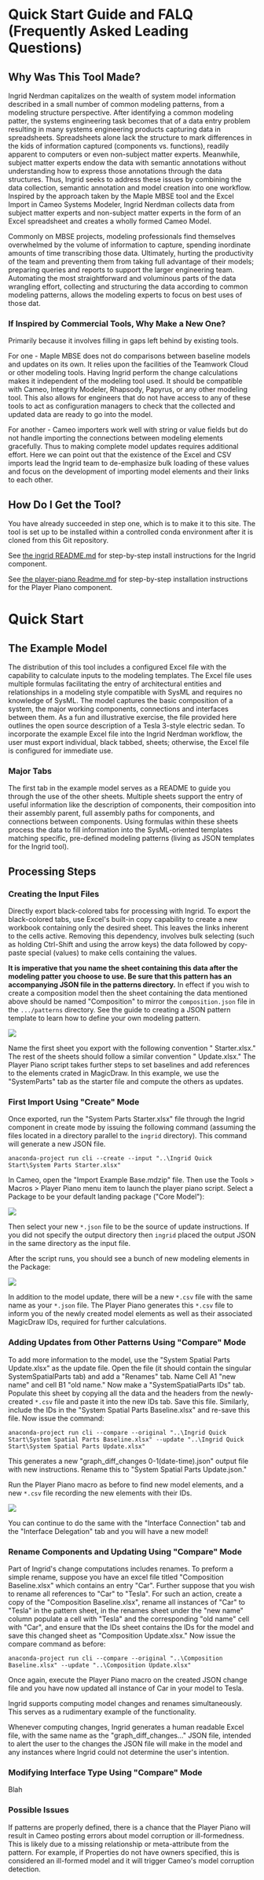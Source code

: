 # Quick Start Guide and FALQ (Frequently Asked Leading Questions)

## Why Was This Tool Made?

Ingrid Nerdman capitalizes on the wealth of system model information described in a small number of common modeling patterns, from a modeling structure perspective. After identifying a common modeling patter, the systems engineering task becomes that of a data entry problem resulting in many systems engineering products capturing data in spreadsheets. Spreadsheets alone lack the structure to mark differences in the kids of information captured (components vs. functions), readily apparent to computers or even non-subject matter experts. Meanwhile, subject matter experts endow the data with semantic annotations without understanding how to express those annotations through the data structures. Thus, Ingrid seeks to address these issues by combining the data collection, semantic annotation and model creation into one workflow. Inspired by the approach taken by the Maple MBSE tool and the Excel Import in Cameo Systems Modeler, Ingrid Nerdman collects data from subject matter experts and non-subject matter experts in the form of an Excel spreadsheet and creates a wholly formed Cameo Model.

Commonly on MBSE projects, modeling professionals find themselves overwhelmed by the volume of information to capture, spending inordinate amounts of time transcribing those data. Ultimately, hurting the productivity of the team and preventing them from taking full advantage of their models; preparing queries and reports to support the larger engineering team. Automating the most straightforward and voluminous parts of the data wrangling effort, collecting and structuring the data according to common modeling patterns, allows the modeling experts to focus on best uses of those dat.

### If Inspired by Commercial Tools, Why Make a New One?

Primarily because it involves filling in gaps left behind by existing tools.

For one - Maple MBSE does not do comparisons between baseline models and updates on its own. It relies upon the facilities of the Teamwork Cloud or other modeling tools. Having Ingrid perform the change calculations makes it independent of the modeling tool used. It should be compatible with Cameo, Integrity Modeler, Rhapsody, Papyrus, or any other modeling tool. This also allows for engineers that do not have access to any of these tools to act as configuration managers to check that the collected and updated data are ready to go into the model.

For another - Cameo importers work well with string or value fields but do not handle importing the connections between modeling elements gracefully. Thus to making complete model updates requires additional effort. Here we can point out that the existence of the Excel and CSV imports lead the Ingrid team to de-emphasize bulk loading of these values and focus on the development of importing model elements and their links to each other.

## How Do I Get the Tool?

You have already succeeded in step one, which is to make it to this site. The tool is set up to be installed within a controlled conda environment after it is cloned from this Git repository.

See [the ingrid README.md](../ingrid/README.md) for step-by-step install instructions for the Ingrid component.

See [the player-piano Readme.md](../player-piano/Readme.md) for step-by-step installation instructions for the Player Piano component.

# Quick Start

## The Example Model

The distribution of this tool includes a configured Excel file with the capability to calculate inputs to the modeling templates. The Excel file uses multiple formulas facilitating the entry of architectural entities and relationships in a modeling style compatible with SysML and requires no knowledge of SysML. The model captures the basic composition of a system, the major working components, connections and interfaces between them. As a fun and illustrative exercise, the file provided here outlines the open source description of a Tesla 3-style electric sedan. To incorporate the example Excel file into the Ingrid Nerdman workflow, the user must export individual, black tabbed, sheets; otherwise, the Excel file is configured for immediate use.

### Major Tabs

The first tab in the example model serves as a README to guide you through the use of the other sheets. Multiple sheets support the entry of useful information like the description of components, their composition into their assembly parent, full assembly paths for components, and connections between components. Using formulas within these sheets process the data to fill information into the SysML-oriented templates matching specific, pre-defined modeling patterns (living as JSON templates for the Ingrid tool).

## Processing Steps

### Creating the Input Files

Directly export black-colored tabs for processing with Ingrid. To export the black-colored tabs, use Excel's built-in copy capability to create a new workbook containing only the desired sheet. This leaves the links inherent to the cells active. Removing this dependency, involves bulk selecting (such as holding Ctrl-Shift and using the arrow keys) the data followed by copy-paste special (values) to make cells containing the values.

**It is imperative that you name the sheet containing this data after the modeling patter you choose to use. Be sure that this pattern has an accompanying JSON file in the patterns directory.** In effect if you wish to create a composition model then the sheet containing the data mentioned above should be named "Composition" to mirror the `composition.json` file in the `.../patterns` directory. See the guide to creating a JSON pattern template to learn how to define your own modeling pattern.

![](excel_copy_screen.png)

Name the first sheet you export with the following convention "<PatternName> Starter.xlsx." The rest of the sheets should follow a similar convention "<PatternName> Update.xlsx." The Player Piano script takes further steps to set baselines and add references to the elements crated in MagicDraw. In this example, we use the "SystemParts" tab as the starter file and compute the others as updates.

### First Import Using "Create" Mode

Once exported, run the "System Parts Starter.xlsx" file through the Ingrid component in create mode by issuing the following command (assuming the files located in a directory parallel to the `ingrid` directory). This command will generate a new JSON file.

`anaconda-project run cli --create --input "..\Ingrid Quick Start\System Parts Starter.xlsx"`

In Cameo, open the "Import Example Base.mdzip" file. Then use the Tools > Macros > Player Piano menu item to launch the player piano script. Select a Package to be your default landing package ("Core Model"):

![](select_package_screen.png)

Then select your new `*.json` file to be the source of update instructions. If you did not specify the output directory then `ingrid` placed the output JSON in the same directory as the input file.

After the script runs, you should see a bunch of new modeling elements in the Package:

![](post_import_ct_screen.png)

In addition to the model update, there will be a new `*.csv` file with the same name as your `*.json` file.
The Player Piano generates this `*.csv` file to inform you of the newly created model elements as well as their associated MagicDraw IDs, required for further calculations.

### Adding Updates from Other Patterns Using "Compare" Mode

To add more information to the model, use the "System Spatial Parts Update.xlsx" as the update file. Open the file (it should contain the singular SystemSpatialParts tab) and add a "Renames" tab. Name Cell A1 "new name" and cell B1 "old name." Now make a "SystemSpatialParts IDs" tab. Populate this sheet by copying all the data and the headers from the newly-created `*.csv` file and paste it into the new IDs tab. Save this file. Similarly, include the IDs in the "System Spatial Parts Baseline.xlsx" and re-save this file. Now issue the command:

`anaconda-project run cli --compare --original "..\Ingrid Quick Start\System Spatial Parts Baseline.xlsx" --update "..\Ingrid Quick Start\System Spatial Parts Update.xlsx"`

This generates a new "graph_diff_changes 0-1(date-time).json" output file with new instructions. Rename this to "System Spatial Parts Update.json."

Run the Player Piano macro as before to find new model elements, and a new `*.csv` file recording the new elements with their IDs.

![](post_update_ct_screen.png)

You can continue to do the same with the "Interface Connection" tab and the "Interface Delegation" tab and you will have a new model!

### Rename Components and Updating Using "Compare" Mode

Part of Ingrid's change computations includes renames. To preform a simple rename, suppose you have an excel file titled "Composition Baseline.xlsx" which contains an entry "Car". Further suppose that you wish to rename all references to "Car" to "Tesla". For such an action, create a copy of the "Composition Baseline.xlsx", rename all instances of "Car" to "Tesla" in the pattern sheet, in the renames sheet under the "new name" column populate a cell with "Tesla" and the corresponding "old name" cell with "Car", and ensure that the IDs sheet contains the IDs for the model and save this changed sheet as "Composition Update.xlsx." Now issue the compare command as before:

`anaconda-project run cli --compare --original "..\Composition Baseline.xlsx" --update "..\Composition Update.xlsx"`

Once again, execute the Player Piano macro on the created JSON change file and you have now updated all instance of Car in your model to Tesla.

Ingrid supports computing model changes and renames simultaneously. This serves as a rudimentary example of the functionality.

Whenever computing changes, Ingrid generates a human readable Excel file, with the same name as the "graph_diff_changes..." JSON file, intended to alert the user to the changes the JSON file will make in the model and any instances where Ingrid could not determine the user's intention.

### Modifying Interface Type Using "Compare" Mode

Blah

### Possible Issues

If patterns are properly defined, there is a chance that the Player Piano will result in Cameo posting errors about model corruption or ill-formedness. This is likely due to a missing relationship or meta-attribute from the pattern. For example, if Properties do not have owners specified, this is considered an ill-formed model and it will trigger Cameo's model corruption detection.
